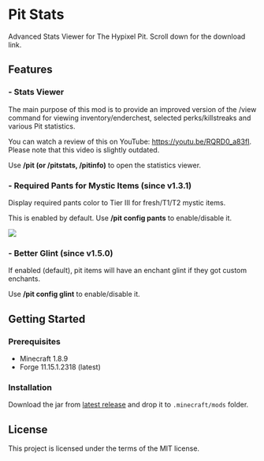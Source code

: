 # Pit Stats

Advanced Stats Viewer for The Hypixel Pit. Scroll down for the download link.

## Features

### - Stats Viewer

The main purpose of this mod is to provide an improved version of the /view command for viewing inventory/enderchest, selected perks/killstreaks and various Pit statistics.

You can watch a review of this on YouTube: https://youtu.be/RQRD0_a83fI. Please note that this video is slightly
outdated.

Use **/pit <name> (or /pitstats, /pitinfo)** to open the statistics viewer.

### - Required Pants for Mystic Items (since v1.3.1)

Display required pants color to Tier III for fresh/T1/T2 mystic items.

This is enabled by default. Use **/pit config pants** to enable/disable it.

![](https://media.discordapp.net/attachments/731504203591319553/819647045153456178/unknown.png)

### - Better Glint (since v1.5.0)

If enabled (default), pit items will have an enchant glint if they got custom enchants.

Use **/pit config glint** to enable/disable it.

## Getting Started

### Prerequisites

* Minecraft 1.8.9
* Forge 11.15.1.2318 (latest)

### Installation

Download the jar from [latest release](https://github.com/mdashlw/pit-stats/releases/latest) and drop it to `.minecraft/mods` folder.

## License

This project is licensed under the terms of the MIT license.
